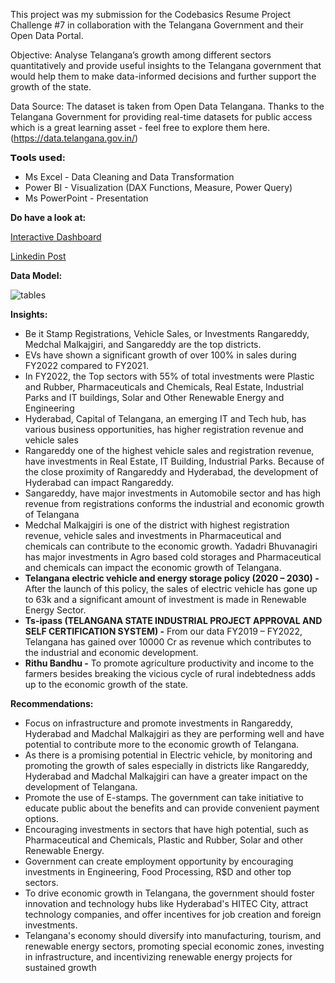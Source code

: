This project was my submission for the Codebasics Resume Project Challenge #7 in collaboration with the Telangana Government and their Open Data Portal.

Objective: Analyse Telangana’s growth among different sectors quantitatively and provide useful insights to the Telangana government that would help them to make data-informed decisions and further support the growth of the state.

Data Source: The dataset is taken from Open Data Telangana. Thanks to the Telangana Government for providing real-time datasets for public access which is a great learning asset - feel free to explore them here. (https://data.telangana.gov.in/)

**𝗧𝗼𝗼𝗹𝘀 𝘂𝘀𝗲𝗱:** 
* Ms Excel - Data Cleaning and Data Transformation
* Power BI - Visualization (DAX Functions, Measure, Power Query)
* Ms PowerPoint - Presentation

**Do have a look at:**

[Interactive Dashboard](https://app.powerbi.com/view?r=eyJrIjoiY2I0NTIyNzctZjZhOS00MzI5LWI1ZTEtZWE3NjM4NGMzZmQxIiwidCI6ImQ2MTI4MTFhLWVlNzMtNGY2ZS05MjA4LWFmM2UwZGVlODU0ZiJ9)

[Linkedin Post](https://www.linkedin.com/posts/divya-lakshmi-52847620b_codebasicsresumeprojectchallenge-telanganagrowthanalysis-activity-7114213035723956224-Yb-5?utm_source=share&utm_medium=member_desktop)

**Data Model:**

![tables ](https://github.com/divya030/Telangana-growth-analysis/assets/96876070/419f55de-2d3a-4727-8ee3-76f18866f344)

**Insights:**
* Be it Stamp Registrations, Vehicle Sales, or Investments Rangareddy, Medchal Malkajgiri, and Sangareddy are the top districts.
* EVs have shown a significant growth of over 100% in sales during FY2022 compared to FY2021.
* In FY2022, the Top sectors with 55% of total investments were Plastic and Rubber, Pharmaceuticals and Chemicals, Real Estate, Industrial Parks and IT buildings, Solar and Other Renewable Energy and Engineering
* Hyderabad, Capital of Telangana, an emerging IT and Tech hub, has various business opportunities, has higher registration revenue and vehicle sales
* Rangareddy one of the highest vehicle sales and registration revenue, have investments in Real Estate, IT Building, Industrial Parks. Because of the close proximity of Rangareddy and Hyderabad, the development 
  of Hyderabad can impact Rangareddy.
* Sangareddy, have major investments in Automobile sector and has high revenue from registrations conforms the industrial and economic growth of Telangana
* Medchal Malkajgiri is one of the district with highest registration revenue,  vehicle sales and investments in Pharmaceutical and chemicals can contribute to the economic growth.
  Yadadri Bhuvanagiri has major investments in Agro based cold storages and Pharmaceutical and chemicals can impact the economic growth of Telangana.
* **Telangana electric vehicle and energy storage policy  (2020 – 2030) -** After the launch of this policy, the sales of electric vehicle has gone up to 63k and a significant amount of investment is made in                                                                                 Renewable Energy Sector.
* **Ts-ipass (TELANGANA STATE INDUSTRIAL PROJECT APPROVAL AND SELF CERTIFICATION SYSTEM) -** From our data FY2019 – FY2022, Telangana has gained over 10000 Cr as revenue which contributes to the industrial and                                                                                                economic development.
* **Rithu Bandhu -** To promote agriculture productivity and income to the farmers besides breaking the vicious cycle of rural indebtedness adds up to the economic growth of the state.

**Recommendations:**

* Focus on infrastructure and promote investments in Rangareddy, Hyderabad and Madchal Malkajgiri as they are performing well and have potential to contribute more to the economic growth of Telangana.
* As there is a promising potential in Electric vehicle, by monitoring and promoting the growth of sales especially in districts like Rangareddy, Hyderabad and Madchal Malkajgiri can have a greater impact on the   development of Telangana.
* Promote the use of E-stamps. The government can take initiative to educate public about the benefits and can provide convenient payment options.
* Encouraging investments in sectors that have high potential, such as Pharmaceutical and Chemicals, Plastic and Rubber, Solar and other Renewable Energy.
* Government can create employment opportunity by encouraging investments in Engineering, Food Processing, R$D and other top sectors.
* To drive economic growth in Telangana, the government should foster innovation and technology hubs like Hyderabad's HITEC City, attract technology companies, and offer incentives for job creation and foreign investments.
* Telangana's economy should diversify into manufacturing, tourism, and renewable energy sectors, promoting special economic zones, investing in infrastructure, and incentivizing  renewable energy projects for sustained growth
